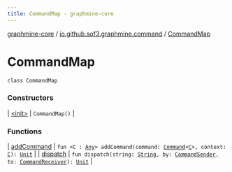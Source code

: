 ```yaml
---
title: CommandMap - graphmine-core
---
```


[graphmine-core](../../index.html) / [io.github.sof3.graphmine.command](../index.html) / [CommandMap](./index.html)

# CommandMap

`class CommandMap`

### Constructors

| [&lt;init&gt;](-init-.html) | `CommandMap()` |

### Functions

| [addCommand](add-command.html) | `fun <C : `[`Any`](https://kotlinlang.org/api/latest/jvm/stdlib/kotlin/-any/index.html)`> addCommand(command: `[`Command`](../-command/index.html)`<`[`C`](add-command.html#C)`>, context: `[`C`](add-command.html#C)`): `[`Unit`](https://kotlinlang.org/api/latest/jvm/stdlib/kotlin/-unit/index.html) |
| [dispatch](dispatch.html) | `fun dispatch(string: `[`String`](https://kotlinlang.org/api/latest/jvm/stdlib/kotlin/-string/index.html)`, by: `[`CommandSender`](../-command-sender.html)`, to: `[`CommandReceiver`](../-command-receiver/index.html)`): `[`Unit`](https://kotlinlang.org/api/latest/jvm/stdlib/kotlin/-unit/index.html) |

